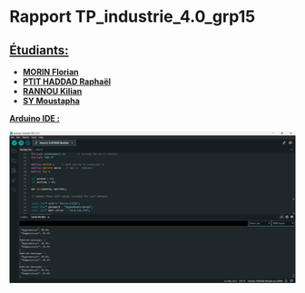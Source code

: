 # Rapport TP_industrie_4.0_grp15
<b> <U> 
  ## Étudiants: <br>
  * MORIN Florian <br>
  * PTIT HADDAD Raphaël <br> 
  * RANNOU Kilian <br>
  * SY Moustapha  </U> </b>

<b>  <U> Arduino IDE : </U> </b>

![](pictures/Arduino-IDE.png)
